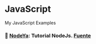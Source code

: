 # JavaScript
My JavaScript Examples 

###  :file_folder: [NodeYa](https://github.com/FernandoFH/JavaScript/tree/master/NodeYa): Tutorial NodeJs. [Fuente](http://www.tutorialesprogramacionya.com/javascriptya/nodejsya/)


